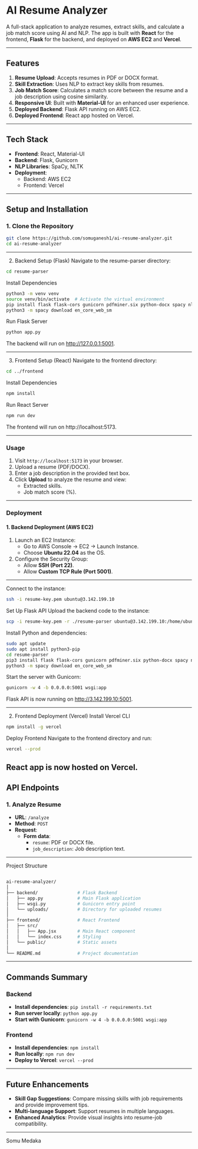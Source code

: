 # AI Resume Analyzer

A full-stack application to analyze resumes, extract skills, and calculate a job match score using AI and NLP. The app is built with **React** for the frontend, **Flask** for the backend, and deployed on **AWS EC2** and **Vercel**.

---

## **Features**

1. **Resume Upload**: Accepts resumes in PDF or DOCX format.
2. **Skill Extraction**: Uses NLP to extract key skills from resumes.
3. **Job Match Score**: Calculates a match score between the resume and a job description using cosine similarity.
4. **Responsive UI**: Built with **Material-UI** for an enhanced user experience.
5. **Deployed Backend**: Flask API running on AWS EC2.
6. **Deployed Frontend**: React app hosted on Vercel.

---

## **Tech Stack**

- **Frontend**: React, Material-UI
- **Backend**: Flask, Gunicorn
- **NLP Libraries**: SpaCy, NLTK
- **Deployment**:
  - Backend: AWS EC2
  - Frontend: Vercel

---

## **Setup and Installation**

### **1. Clone the Repository**
```bash
git clone https://github.com/somuganesh1/ai-resume-analyzer.git
cd ai-resume-analyzer
```
---

2. Backend Setup (Flask)
Navigate to the resume-parser directory:

```bash
cd resume-parser
```
Install Dependencies
```bash
python3 -m venv venv
source venv/bin/activate  # Activate the virtual environment
pip install flask flask-cors gunicorn pdfminer.six python-docx spacy nltk
python3 -m spacy download en_core_web_sm
```
Run Flask Server
```bash
python app.py
``` 
The backend will run on http://127.0.0.1:5001. 

--- 

3. Frontend Setup (React)
Navigate to the frontend directory:
```bash
cd ../frontend
```
Install Dependencies
```bash
npm install
```
Run React Server
```bash
npm run dev
```
The frontend will run on http://localhost:5173.

---

### **Usage**
1. Visit `http://localhost:5173` in your browser.
2. Upload a resume (PDF/DOCX).
3. Enter a job description in the provided text box.
4. Click **Upload** to analyze the resume and view:
   - Extracted skills.
   - Job match score (%).

---


### **Deployment**

#### **1. Backend Deployment (AWS EC2)**
1. Launch an EC2 Instance:
   - Go to AWS Console → EC2 → Launch Instance.
   - Choose **Ubuntu 22.04** as the OS.
2. Configure the Security Group:
   - Allow **SSH (Port 22)**.
   - Allow **Custom TCP Rule (Port 5001)**.

--- 

Connect to the instance:
```bash
ssh -i resume-key.pem ubuntu@3.142.199.10
```

Set Up Flask API
Upload the backend code to the instance:
```bash
scp -i resume-key.pem -r ./resume-parser ubuntu@3.142.199.10:/home/ubuntu/resume-parser
```

Install Python and dependencies:
```bash
sudo apt update
sudo apt install python3-pip
cd resume-parser
pip3 install flask flask-cors gunicorn pdfminer.six python-docx spacy nltk
python3 -m spacy download en_core_web_sm
```

Start the server with Gunicorn:
```bash
gunicorn -w 4 -b 0.0.0.0:5001 wsgi:app
```

Flask API is now running on http://3.142.199.10:5001.

---


2. Frontend Deployment (Vercel)
Install Vercel CLI
```bash
npm install -g vercel
```

Deploy Frontend
Navigate to the frontend directory and run:
```bash
vercel --prod
```

React app is now hosted on Vercel.
---
## **API Endpoints**

### **1. Analyze Resume**
- **URL**: `/analyze`
- **Method**: `POST`
- **Request**:
  - **Form data**:
    - `resume`: PDF or DOCX file.
    - `job_description`: Job description text.
---

Project Structure
```bash

ai-resume-analyzer/
│
├── backend/               # Flask Backend
│   ├── app.py             # Main Flask application
│   ├── wsgi.py            # Gunicorn entry point
│   └── uploads/           # Directory for uploaded resumes
│
├── frontend/              # React Frontend
│   ├── src/
│   │   ├── App.jsx        # Main React component
│   │   └── index.css      # Styling
│   └── public/            # Static assets
│
└── README.md              # Project documentation
```
---
## **Commands Summary**

### **Backend**
- **Install dependencies**: `pip install -r requirements.txt`
- **Run server locally**: `python app.py`
- **Start with Gunicorn**: `gunicorn -w 4 -b 0.0.0.0:5001 wsgi:app`

### **Frontend**
- **Install dependencies**: `npm install`
- **Run locally**: `npm run dev`
- **Deploy to Vercel**: `vercel --prod`

---

## **Future Enhancements**

- **Skill Gap Suggestions**:
  Compare missing skills with job requirements and provide improvement tips.
- **Multi-language Support**:
  Support resumes in multiple languages.
- **Enhanced Analytics**:
  Provide visual insights into resume-job compatibility.



---

Somu Medaka 
